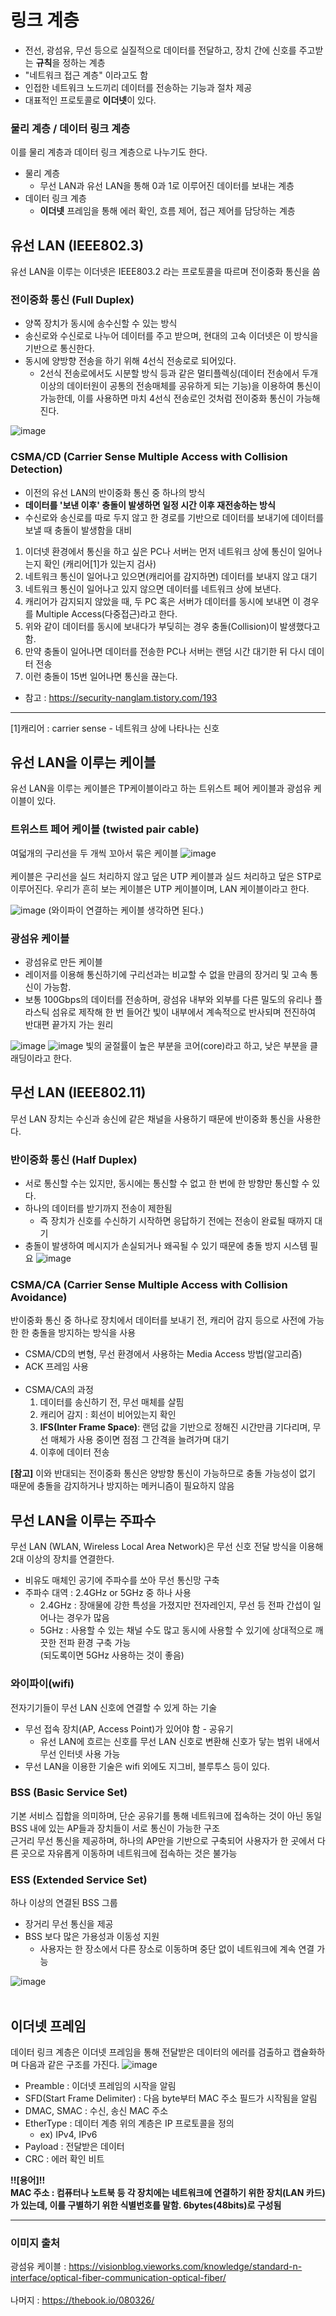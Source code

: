 # 링크 계층
- 전선, 광섬유, 무선 등으로 실질적으로 데이터를 전달하고, 장치 간에 신호를 주고받는 **규칙**을 정하는 계층
- "네트워크 접근 계층" 이라고도 함
- 인접한 네트워크 노드끼리 데이터를 전송하는 기능과 절차 제공
- 대표적인 프로토콜로 **이더넷**이 있다.

### 물리 계층 / 데이터 링크 계층
이를 물리 계층과 데이터 링크 계층으로 나누기도 한다.
- 물리 계층
    - 무선 LAN과 유선 LAN을 통해 0과 1로 이루어진 데이터를 보내는 계층
- 데이터 링크 계층
    - **이더넷** 프레임을 통해 에러 확인, 흐름 제어, 접근 제어를 담당하는 계층

## 유선 LAN (IEEE802.3)
유선 LAN을 이루는 이더넷은 IEEE803.2 라는 프로토콜을 따르며 전이중화 통신을 씀

### 전이중화 통신 (Full Duplex)
- 양쪽 장치가 동시에 송수신할 수 있는 방식
- 송신로와 수신로로 나누어 데이터를 주고 받으며, 현대의 고속 이더넷은 이 방식을 기반으로 통신한다.
- 동시에 양방향 전송을 하기 위해 4선식 전송로로 되어있다.
    - 2선식 전송로에서도 시분할 방식 등과 같은 멀티플렉싱(데이터 전송에서 두개 이상의 데이터원이 공통의 전송매체를 공유하게 되는 기능)을 이용하여 통신이 가능한데, 이를 사용하면 마치 4선식 전송로인 것처럼 전이중화 통신이 가능해진다.

![image](https://thebook.io/img/080326/088.jpg)

### CSMA/CD (Carrier Sense Multiple Access with Collision Detection)
- 이전의 유선 LAN의 반이중화 통신 중 하나의 방식
- **데이터를 '보낸 이후' 충돌이 발생하면 일정 시간 이후 재전송하는 방식**
- 수신로와 송신로를 따로 두지 않고 한 경로를 기반으로 데이터를 보내기에 데이터를 보낼 때 충돌이 발생함을 대비

1. 이더넷 환경에서 통신을 하고 싶은 PC나 서버는 먼저 네트워크 상에 통신이 일어나는지 확인 (캐리어[1]가 있는지 검사)
2. 네트워크 통신이 일어나고 있으면(캐리어를 감지하면) 데이터를 보내지 않고 대기
3. 네트워크 통신이 일어나고 있지 않으면 데이터를 네트워크 상에 보낸다.
4. 캐리어가 감지되지 않았을 때, 두 PC 혹은 서버가 데이터를 동시에 보내면 이 경우를 Multiple Access(다중접근)라고 한다.
5. 위와 같이 데이터를 동시에 보내다가 부딪히는 경우 충돌(Collision)이 발생했다고 함.
6. 만약 충돌이 일어나면 데이터를 전송한 PC나 서버는 랜덤 시간 대기한 뒤 다시 데이터 전송
7. 이런 충돌이 15번 일어나면 통신을 끊는다.

* 참고 : https://security-nanglam.tistory.com/193
---
[1]캐리어 : carrier sense - 네트워크 상에 나타나는 신호

## 유선 LAN을 이루는 케이블
유선 LAN을 이루는 케이블은 TP케이블이라고 하는 트위스트 페어 케이블과 광섬유 케이블이 있다.

### 트위스트 페어 케이블 (twisted pair cable)
여덟개의 구리선을 두 개씩 꼬아서 묶은 케이블
![image](https://thebook.io/img/080326/089_1.jpg)
<br><br>
케이블은 구리선을 실드 처리하지 않고 덮은 UTP 케이블과 실드 처리하고 덮은 STP로 이루어진다. 우리가 흔히 보는 케이블은 UTP 케이블이며, LAN 케이블이라고 한다.<br>

![image](https://thebook.io/img/080326/089_2.jpg)
(와이파이 연결하는 케이블 생각하면 된다.)

### 광섬유 케이블
- 광섬유로 만든 케이블
- 레이저를 이용해 통신하기에 구리선과는 비교할 수 없을 만큼의 장거리 및 고속 통신이 가능함.
- 보통 100Gbps의 데이터를 전송하며, 광섬유 내부와 외부를 다른 밀도의 유리나 플라스틱 섬유로 제작해 한 번 들어간 빛이 내부에서 계속적으로 반사되며 전진하여 반대편 끝가지 가는 원리

![image](https://visionblog.vieworks.com/wp-content/uploads/2021/06/image-2.png)
![image](https://thebook.io/img/080326/090_1.jpg)
빛의 굴절률이 높은 부분을 코어(core)라고 하고, 낮은 부분을 클래딩이라고 한다.

## 무선 LAN (IEEE802.11)
무선 LAN 장치는 수신과 송신에 같은 채널을 사용하기 때문에 반이중화 통신을 사용한다.

### 반이중화 통신 (Half Duplex)
- 서로 통신할 수는 있지만, 동시에는 통신할 수 없고 한 번에 한 방향만 통신할 수 있다.
- 하나의 데이터를 받기까지 전송이 제한됨
    - 즉 장치가 신호를 수신하기 시작하면 응답하기 전에는 전송이 완료될 때까지 대기
- 충돌이 발생하여 메시지가 손실되거나 왜곡될 수 있기 때문에 충돌 방지 시스템 필요
![image](https://thebook.io/img/080326/090_2.jpg)

### CSMA/CA (Carrier Sense Multiple Access with Collision Avoidance)
반이중화 통신 중 하나로 장치에서 데이터를 보내기 전, 캐리어 감지 등으로 사전에 가능한 한 충돌을 방지하는 방식을 사용
- CSMA/CD의 변형, 무선 환경에서 사용하는 Media Access 방법(알고리즘)
- ACK 프레임 사용
<br><br>
- CSMA/CA의 과정
    1. 데이터를 송신하기 전, 무선 매체를 살핌
    2. 캐리어 감지 : 회선이 비어있는지 확인
    3. **IFS(Inter Frame Space)**: 랜덤 값을 기반으로 정해진 시간만큼 기다리며, 무선 매체가 사용 중이면 점점 그 간격을 늘려가며 대기
    4. 이후에 데이터 전송

**[참고]** 이와 반대되는 전이중화 통신은 양방향 통신이 가능하므로 충돌 가능성이 없기 때문에 충돌을 감지하거나 방지하는 메커니즘이 필요하지 않음

## 무선 LAN을 이루는 주파수
무선 LAN (WLAN, Wireless Local Area Network)은 무선 신호 전달 방식을 이용해 2대 이상의 장치를 연결한다.
- 비유도 매체인 공기에 주파수를 쏘아 무선 통신망 구축
- 주파수 대역 : 2.4GHz or 5GHz 중 하나 사용
    - 2.4GHz : 장애물에 강한 특성을 가졌지만 전자레인지, 무선 등 전파 간섭이 일어나는 경우가 많음
    - 5GHz : 사용할 수 있는 채널 수도 많고 동시에 사용할 수 있기에 상대적으로 깨끗한 전파 환경 구축 가능<br>
    (되도록이면 5GHz 사용하는 것이 좋음)

### 와이파이(wifi)
전자기기들이 무선 LAN 신호에 연결할 수 있게 하는 기술
- 무선 접속 장치(AP, Access Point)가 있어야 함 - 공유기
    - 유선 LAN에 흐르는 신호를 무선 LAN 신호로 변환해 신호가 닿는 범위 내에서 무선 인터넷 사용 가능
- 무선 LAN을 이용한 기술은 wifi 외에도 지그비, 블루투스 등이 있다.

### BSS (Basic Service Set)
기본 서비스 집합을 의미하며, 단순 공유기를 통해 네트워크에 접속하는 것이 아닌 동일 BSS 내에 있는 AP들과 장치들이 서로 통신이 가능한 구조
<br>근거리 무선 통신을 제공하며, 하나의 AP만을 기반으로 구축되어 사용자가 한 곳에서 다른 곳으로 자유롭게 이동하며 네트워크에 접속하는 것은 불가능

### ESS (Extended Service Set)
하나 이상의 연결된 BSS 그룹
- 장거리 무선 통신을 제공
- BSS 보다 많은 가용성과 이동성 지원
    - 사용자는 한 장소에서 다른 장소로 이동하며 중단 없이 네트워크에 계속 연결 가능

![image](https://thebook.io/img/080326/092.jpg)<br><br>

## 이더넷 프레임
데이터 링크 계층은 이더넷 프레임을 통해 전달받은 데이터의 에러를 검출하고 캡슐화하며 다음과 같은 구조를 가진다.
![image](https://thebook.io/img/080326/093.jpg)

- Preamble : 이더넷 프레임의 시작을 알림
- SFD(Start Frame Delimiter) : 다음 byte부터 MAC 주소 필드가 시작됨을 알림
- DMAC, SMAC : 수신, 송신 MAC 주소
- EtherType : 데이터 계층 위의 계층은 IP 프로토콜을 정의
    - ex) IPv4, IPv6
- Payload : 전달받은 데이터
- CRC : 에러 확인 비트

**!![용어]!!<br>
MAC 주소 :  컴퓨터나 노트북 등 각 장치에는 네트워크에 연결하기 위한 장치(LAN 카드)가 있는데, 이를 구별하기 위한 식별번호를 말함. 6bytes(48bits)로 구성됨**

---
### 이미지 출처<br>

광섬유 케이블 : https://visionblog.vieworks.com/knowledge/standard-n-interface/optical-fiber-communication-optical-fiber/<br><br>
나머지 : https://thebook.io/080326/



